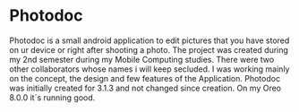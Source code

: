 # Photodoc

Photodoc is a small android application to edit pictures that you have stored on ur device or right after shooting a photo.
The project was created during my 2nd semester during my Mobile Computing studies.
There were two other collaborators whose names i will keep secluded. I was working mainly on the concept, the design and few features of the Application.
Photodoc was initially created for 3.1.3 and not changed since creation. On my Oreo 8.0.0 it´s running good.
